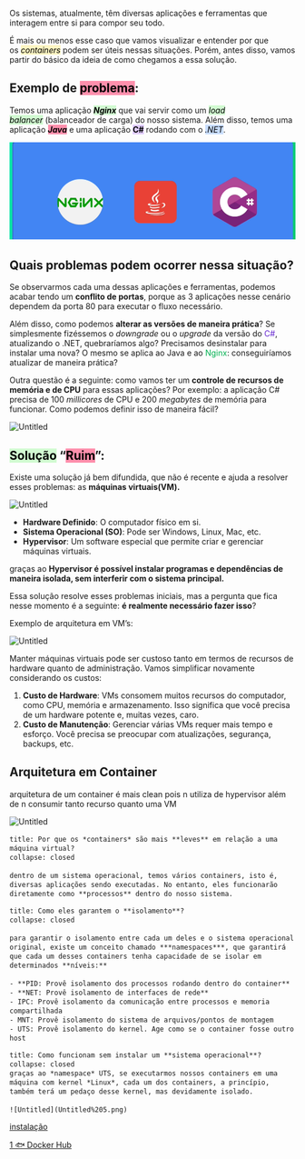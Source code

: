 
Os sistemas, atualmente, têm diversas aplicações e ferramentas que interagem entre si para compor seu todo.

É mais ou menos esse caso que vamos visualizar e entender por que os *<mark style="background: #FFF3A3A6;">containers</mark>* podem ser úteis nessas situações. Porém, antes disso, vamos partir do básico da ideia de como chegamos a essa solução.
## Exemplo de <mark style="background: #FF5582A6;">problema</mark>:

Temos uma aplicação ***<mark style="background: #BBFABBA6;">Nginx</mark>*** que vai servir como um *<mark style="background: #BBFABBA6;">load balancer</mark>* (balanceador de carga) do nosso sistema. Além disso, temos uma aplicação ***<mark style="background: #FF5582A6;">Java</mark>*** e uma aplicação **<mark style="background: #D2B3FFA6;">C#</mark>** rodando com o *<mark style="background: #ADCCFFA6;">.NET</mark>*.

![Untitled](Attachments/Docker/Inicio/Untitled.png)

## Quais problemas podem ocorrer nessa situação?

Se observarmos cada uma dessas aplicações e ferramentas, podemos acabar tendo um **conflito de portas**, porque as 3 aplicações nesse cenário dependem da porta 80 para executar o fluxo necessário.

Além disso, como podemos **alterar as versões de maneira prática**? Se simplesmente fizéssemos o *downgrade* ou o *upgrade* da versão do <font color="#6425d0">C#</font>, atualizando o .NET, quebraríamos algo? Precisamos desinstalar para instalar uma nova? O mesmo se aplica ao Java e ao <font color="#00b050">Nginx</font>: conseguiríamos atualizar de maneira prática?

Outra questão é a seguinte: como vamos ter um **controle de recursos de memória e de CPU** para essas aplicações? Por exemplo: a aplicação C# precisa de 100 *millicores* de CPU e 200 *megabytes* de memória para funcionar. Como podemos definir isso de maneira fácil?

![Untitled](Untitled%201.png)

## <mark style="background: #BBFABBA6;">Solução</mark> “<mark style="background: #FF5582A6;">Ruim</mark>”:

Existe uma solução já bem difundida, que não é recente e ajuda a resolver esses problemas: as **máquinas virtuais(VM).**

![Untitled](Untitled%202.png)

- **Hardware Definido**: O computador físico em si.
- **Sistema Operacional (SO)**: Pode ser Windows, Linux, Mac, etc.
- **Hypervisor**: Um software especial que permite criar e gerenciar máquinas virtuais.

graças ao **Hypervisor é possível instalar programas e dependências de maneira isolada, sem interferir com o sistema principal.**

Essa solução resolve esses problemas iniciais, mas a pergunta que fica nesse momento é a seguinte: **é realmente necessário fazer isso**?

Exemplo de arquitetura em VM’s:

![Untitled](Untitled%203.png)

Manter máquinas virtuais pode ser custoso tanto em termos de recursos de hardware quanto de administração. Vamos simplificar novamente considerando os custos:

1. **Custo de Hardware**: VMs consomem muitos recursos do computador, como CPU, memória e armazenamento. Isso significa que você precisa de um hardware potente e, muitas vezes, caro.
2. **Custo de Manutenção**: Gerenciar várias VMs requer mais tempo e esforço. Você precisa se preocupar com atualizações, segurança, backups, etc.

## Arquitetura em Container

arquitetura de um container é mais clean pois n utiliza de hypervisor além de n consumir tanto recurso quanto uma VM

![Untitled](Untitled%204.png)


```ad-question
title: Por que os *containers* são mais **leves** em relação a uma máquina virtual?
collapse: closed

dentro de um sistema operacional, temos vários containers, isto é, diversas aplicações sendo executadas. No entanto, eles funcionarão diretamente como **processos** dentro do nosso sistema.
```

```ad-question
title: Como eles garantem o **isolamento**?
collapse: closed

para garantir o isolamento entre cada um deles e o sistema operacional original, existe um conceito chamado ***namespaces***, que garantirá que cada um desses containers tenha capacidade de se isolar em determinados **níveis:**

- **PID: Provê isolamento dos processos rodando dentro do container**
- **NET: Provê isolamento de interfaces de rede**
- IPC: Provê isolamento da comunicação entre processos e memoria compartilhada
- MNT: Provê isolamento do sistema de arquivos/pontos de montagem
- UTS: Provê isolamento do kernel. Age como se o container fosse outro host

```

 ```ad-question
title: Como funcionam sem instalar um **sistema operacional**?
collapse: closed
graças ao *namespace* UTS, se executarmos nossos containers em uma máquina com kernel *Linux*, cada um dos containers, a princípio, também terá um pedaço desse kernel, mas devidamente isolado.

![Untitled](Untitled%205.png)

```

[instalação](instalação.md)

[1 🐟 Docker Hub](1%20🐟%20Docker%20Hub.md)
